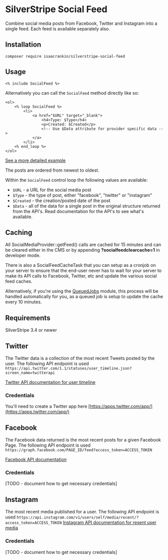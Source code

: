 # SilverStripe Social Feed
Combine social media posts from Facebook, Twitter and Instagram into a single feed.
Each feed is available separately also.

## Installation
```composer require isaacrankin/silverstripe-social-feed```

## Usage

```<% include SocialFeed %>```

Alternatively you can call the `SocialFeed` method directly like so:

```
<ol>
	<% loop SocialFeed %>
		<li>
			<a href="$URL" target="_blank">
				<h4>Type: $Type</h4>
				<p>Created: $Created</p>
				<!-- Use $Data attribute for provider specific data -->
			</a>
		</li>
	<% end_loop %>
</ol>
```

[See a more detailed example](https://github.com/isaacwebfix/silverstripe-social-feed/blob/master/templates/includes/SocialFeed.ss)

The posts are ordered from newest to oldest. 

Within the `SocialFeed` control loop the following values are available:

- `$URL` - a URL for the social media post
- `$Type` - the type of post, either "facebook", "twitter" or "instagram"
- `$Created` - the creation/posted date of the post
- `$Data` - all of the data for a single post in the original structure returned from the API's. Read documentation for the API's to see what's available. 
 
## Caching

All SocialMediaProvider::getFeed() calls are cached for 15 minutes and can be cleared either in the CMS or by appending **?socialfeedclearcache=1** in developer mode.

There is also a SocialFeedCacheTask that you can setup as a cronjob on your server to ensure that the end-user never has to wait for your server to make its API calls to Facebook, Twitter, etc and update the various social feed caches.

Alternatively, if you're using the [QueuedJobs](https://github.com/silverstripe-australia/silverstripe-queuedjobs) module, this process will be handled automatically for you, as a queued job is setup to update the cache every 10 minutes.

## Requirements

SilverStripe 3.4 or newer

## Twitter

The Twitter data is a collection of the most recent Tweets posted by the user.
The following API endpoint is used `https://api.twitter.com/1.1/statuses/user_timeline.json?screen_name=twitterapi`

[Twitter API documentation for user timeline](https://dev.twitter.com/rest/reference/get/statuses/user_timeline)

### Credentials
You'll need to create a Twitter app here [https://apps.twitter.com/app/](https://apps.twitter.com/app/)

## Facebook

The Facebook data returned is the most recent posts for a given Facebook Page.
The following API endpoint is used `https://graph.facebook.com/PAGE_ID/feed?access_token=ACCESS_TOKEN`

[Facebook API documentation](https://developers.facebook.com/docs/graph-api/using-graph-api)
 
### Credentials
[TODO - document how to get necessary credentials]

## Instagram
The most recent media published for a user.
The following API endpoint is used `https://api.instagram.com/v1/users/self/media/recent/?access_token=ACCESS_TOKEN`
[Instagram API documentation for resent user media](https://www.instagram.com/developer/endpoints/users/#get_users_media_recent_self)

### Credentials
[TODO - document how to get necessary credentials]
